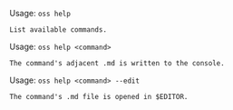 Usage: `oss help`

    List available commands.

Usage: `oss help <command>`

    The command's adjacent .md is written to the console.

Usage: `oss help <command> --edit`

    The command's .md file is opened in $EDITOR.
